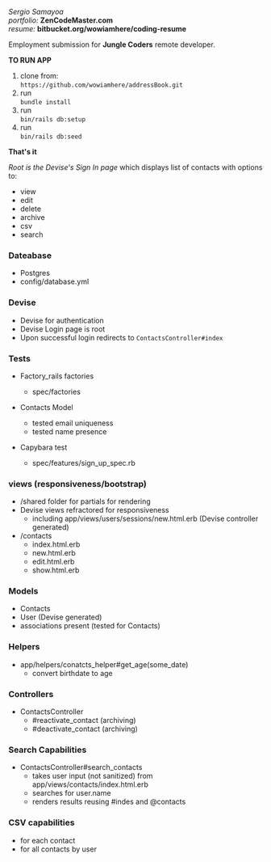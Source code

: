 *Sergio Samayoa*  
*portfolio:*  **ZenCodeMaster.com**  
*resume:*  **bitbucket.org/wowiamhere/coding-resume**  

Employment submission for **Jungle Coders** remote developer.


**TO RUN APP**

1. clone from:  
`https://github.com/wowiamhere/addressBook.git`  
2. run  
`bundle install`  
3. run  
`bin/rails db:setup`  
4. run  
`bin/rails db:seed`  

**That's it**

*Root is the Devise's Sign In page* 
which displays list of contacts with options to:  
- view
- edit
- delete
- archive
- csv
- search

### Dateabase
- Postgres  
- config/database.yml

### Devise
- Devise for authentication   
- Devise Login page is root  
- Upon successful login redirects to `ContactsController#index`  

### Tests
- Factory_rails factories
  + spec/factories

- Contacts Model
  + tested email uniqueness
  + tested name presence

- Capybara test
  + spec/features/sign_up_spec.rb

### views (responsiveness/bootstrap)
- /shared folder for partials for rendering
- Devise views refractored for responsiveness
  + including app/views/users/sessions/new.html.erb (Devise controller generated)
- /contacts 
  + index.html.erb  
  + new.html.erb
  + edit.html.erb
  + show.html.erb

### Models
- Contacts
- User (Devise generated)
- associations present (tested for Contacts)

### Helpers
- app/helpers/conatcts_helper#get_age(some_date)
  + convert birthdate to age

### Controllers
- ContactsController
  + #reactivate_contact (archiving)
  + #deactivate_contact (archiving)

### Search Capabilities
- ContactsController#search_contacts
  + takes user input (not sanitized) from app/views/contacts/index.html.erb
  + searches for user.name
  + renders results reusing #indes and @contacts

### CSV capabilities
- for each contact
- for all contacts by user